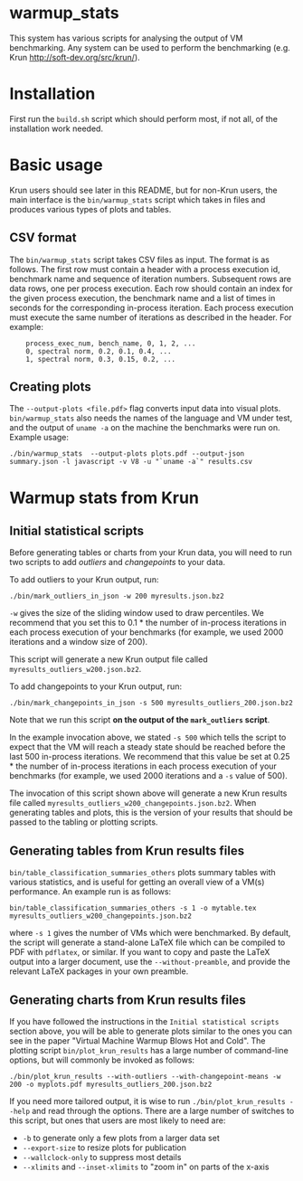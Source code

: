 # warmup_stats

This system has various scripts for analysing the output of VM benchmarking. Any
system can be used to perform the benchmarking (e.g. Krun
http://soft-dev.org/src/krun/).


# Installation

First run the `build.sh` script which should perform most, if not all, of the
installation work needed.


# Basic usage

Krun users should see later in this README, but for non-Krun users, the main
interface is the `bin/warmup_stats` script which takes in files and produces
various types of plots and tables.

## CSV format

The `bin/warmup_stats` script takes CSV files as input. The format is as
follows. The first row must contain a header with a process execution id,
benchmark name and sequence of iteration numbers. Subsequent rows are data rows,
one per process execution. Each row should contain an index for the given
process execution, the benchmark name and a list of times in seconds for the
corresponding in-process iteration. Each process execution must execute the same
number of iterations as described in the header. For example:

```
    process_exec_num, bench_name, 0, 1, 2, ...
    0, spectral norm, 0.2, 0.1, 0.4, ...
    1, spectral norm, 0.3, 0.15, 0.2, ...
```


## Creating plots

The `--output-plots <file.pdf>` flag converts input data into visual plots.
`bin/warmup_stats` also needs the names of the language and VM under test, and
the output of `uname -a` on the machine the benchmarks were run on. Example
usage:

```
./bin/warmup_stats  --output-plots plots.pdf --output-json summary.json -l javascript -v V8 -u "`uname -a`" results.csv
```


# Warmup stats from Krun

## Initial statistical scripts

Before generating tables or charts from your Krun data, you will need to run two
scripts to add *outliers* and *changepoints* to your data.

To add outliers to your Krun output, run:

```
./bin/mark_outliers_in_json -w 200 myresults.json.bz2
```

`-w` gives the size of the sliding window used to draw percentiles. We recommend
that you set this to 0.1 * the number of in-process iterations in each process
execution of your benchmarks (for example, we used 2000 iterations and a window
size of 200).

This script will generate a new Krun output file called
`myresults_outliers_w200.json.bz2`.

To add changepoints to your Krun output, run:

```
./bin/mark_changepoints_in_json -s 500 myresults_outliers_200.json.bz2
```

Note that we run this script **on the output of the `mark_outliers` script**.

In the example invocation above, we stated `-s 500` which tells the script to
expect that the VM will reach a steady state should be reached before the last
500 in-process iterations. We recommend that this value be set at 0.25 * the
number of in-process iterations in each process execution of your benchmarks
(for example, we used 2000 iterations and a `-s` value of 500).

The invocation of this script shown above will generate a new Krun results file
called `myresults_outliers_w200_changepoints.json.bz2`. When generating tables
and plots, this is the version of your results that should be passed to the
tabling or plotting scripts.


## Generating tables from Krun results files

`bin/table_classification_summaries_others` plots summary tables with various
statistics, and is useful for getting an overall view of a VM(s) performance.
An example run is as follows:

```
bin/table_classification_summaries_others -s 1 -o mytable.tex myresults_outliers_w200_changepoints.json.bz2
```

where `-s 1` gives the number of VMs which were benchmarked. By default, the
script will generate a stand-alone LaTeX file which can be compiled to PDF
with `pdflatex`, or similar. If you want to copy and paste the LaTeX output into
a larger document, use the `--without-preamble`, and provide the relevant LaTeX
packages in your own preamble.


## Generating charts from Krun results files

If you have followed the instructions in the `Initial statistical scripts`
section above, you will be able to generate plots similar to the ones you can
see in the paper "Virtual Machine Warmup Blows Hot and Cold". The plotting
script `bin/plot_krun_results` has a large number of command-line options, but
will commonly be invoked as follows:

```
./bin/plot_krun_results --with-outliers --with-changepoint-means -w 200 -o myplots.pdf myresults_outliers_200.json.bz2
```

If you need more tailored output, it is wise to run
`./bin/plot_krun_results --help` and read through the options. There are a large
number of switches to this script, but ones that users are most likely to need
are:

  * `-b` to generate only a few plots from a larger data set
  * `--export-size` to resize plots for publication
  * `--wallclock-only` to suppress most details
  * `--xlimits` and `--inset-xlimits` to "zoom in" on parts of the x-axis

